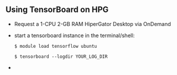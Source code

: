 ## Using TensorBoard on HPG

* Request a 1-CPU 2-GB RAM HiperGator Desktop via OnDemand
* start a tensorboard instance in the terminal/shell:
  
  `$ module load tensorflow ubuntu`

  `$ tensorboard --logdir YOUR_LOG_DIR`
* 
